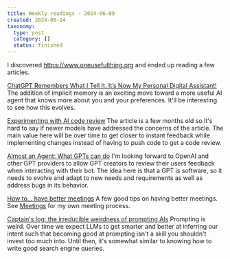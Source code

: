 ```yaml
---
title: Weekly readings - 2024-06-09
created: 2024-06-14
taxonomy:
  type: post
  category: []
  status: finished
---
```


I discovered https://www.oneusefulthing.org and ended up reading a few articles.

[ChatGPT Remembers What I Tell It. It’s Now My Personal Digital Assistant!](https://www.howtogeek.com/chatgpt-remembers-what-i-tell-it-its-now-my-personal-digital-assistant/)
The addition of implicit memory is an exciting move toward a more useful AI agent that knows more about you and your preferences. It'll be interesting to see how this evolves.

[Experimenting with AI code review](https://graphite.dev/blog/ai-code-review-experiments)
The article is a few months old so it's hard to say if newer models have addressed the concerns of the article. The main value here will be over time to get closer to instant feedback while implementing changes instead of having to push code to get a code review. 

[Almost an Agent: What GPTs can do](https://www.oneusefulthing.org/p/almost-an-agent-what-gpts-can-do)
I'm looking forward to OpenAI and other GPT providers to allow GPT creators to review their users feedback when interacting with their bot. The idea here is that a GPT is software, so it needs to evolve and adapt to new needs and requirements as well as address bugs in its behavior.

[How to... have better meetings](https://www.oneusefulthing.org/p/how-to-have-better-meetings)
A few good tips on having better meetings. See [Meetings](../../../processes/meetings) for my own meeting process.

[Captain's log: the irreducible weirdness of prompting AIs](https://www.oneusefulthing.org/p/captains-log-the-irreducible-weirdness)
Prompting is weird. Over time we expect LLMs to get smarter and better at inferring our intent such that becoming good at prompting isn't a skill you shouldn't invest too much into. Until then, it's somewhat similar to knowing how to write good search engine queries.
